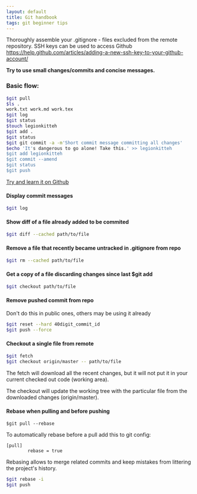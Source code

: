 ```yaml
---
layout: default
title: Git handbook
tags: git beginner tips
---
```


Thoroughly assemble your .gitignore - files excluded from the remote repository.
SSH keys can be used to access Github
<https://help.github.com/articles/adding-a-new-ssh-key-to-your-github-account/>

**Try to use small changes/commits and concise messages.**

### Basic flow:

```sh
$git pull
$ls .
work.txt work.md work.tex
$git log
$git status
$touch legionkitteh
$git add .
$git status
$git git commit -a -m'Short commit message committing all changes'
$echo 'It's dangerous to go alone! Take this.' >> legionkitteh
$git add legionkitteh
$git commit --amend
$git status
$git push
```

[Try and learn it on Github](https://try.github.io/levels/1/challenges/1)

#### Display commit messages

```sh
$git log
```

#### Show diff of a file already added to be commited

```sh
$git diff --cached path/to/file
```

#### Remove a file that recently became untracked in .gitignore from repo

```sh
$git rm --cached path/to/file
```

#### Get a copy of a file discarding changes since last $git add

```sh
$git checkout path/to/file
```

#### Remove pushed commit from repo 

Don't do this in public ones, others may be using it already

```sh
$git reset --hard 40digit_commit_id
$git push --force
```

#### Checkout a single file from remote

```sh
$git fetch
$git checkout origin/master -- path/to/file
```

The fetch will download all the recent changes, but it will not put it in your current checked out code (working area).

The checkout will update the working tree with the particular file from the downloaded changes (origin/master).

#### Rebase when pulling and before pushing

```
$git pull --rebase
```

To automatically rebase before a pull add this to git config:

```
[pull]
        rebase = true
```

Rebasing allows to merge related commits and keep mistakes from littering the project's history.

```sh
$git rebase -i
$git push
```

